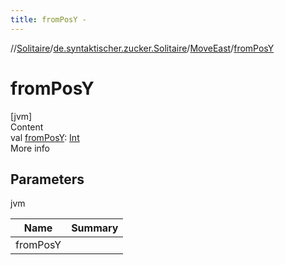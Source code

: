 ```yaml
---
title: fromPosY -
---
```

//[Solitaire](../../index.md)/[de.syntaktischer.zucker.Solitaire](../index.md)/[MoveEast](index.md)/[fromPosY](from-pos-y.md)



# fromPosY  
[jvm]  
Content  
val [fromPosY](from-pos-y.md): [Int](https://kotlinlang.org/api/latest/jvm/stdlib/kotlin/-int/index.html)  
More info  


## Parameters  
  
jvm  
  
|  Name|  Summary| 
|---|---|
| <a name="de.syntaktischer.zucker.Solitaire/MoveEast/fromPosY/#/PointingToDeclaration/"></a>fromPosY| <a name="de.syntaktischer.zucker.Solitaire/MoveEast/fromPosY/#/PointingToDeclaration/"></a>
  
  



